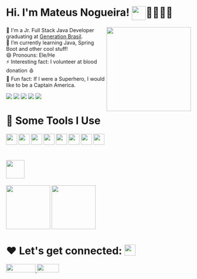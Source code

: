 # Hi. I'm Mateus Nogueira! <img align="top" src="https://user-images.githubusercontent.com/42378118/110234147-e3259600-7f4e-11eb-95be-0c4047144dea.gif" height="38" width="38">:man_technologist::brazil:

<img align="right" src="https://media.giphy.com/media/PaB0GTtttzn2ch0vdT/giphy.gif" width="230" height="230"/>

🔭 I'm a Jr. Full Stack Java Developer graduating at <a href="https://brazil.generation.org/" target="_blank">Generation Brasil</a>.
</br>
🌱 I’m currently learning Java, Spring Boot and other cool stuff!
</br>
😄 Pronouns: Ele/He
</br>
⚡ Interesting fact: I volunteer at blood donation :drop_of_blood:
</br>
:superhero: Fun fact: If I were a Superhero, I would like to be a Captain America.

![](https://img.shields.io/badge/OS-Linux-informational?style=flat&logo=Linux&logoColor=white&color=7d00ff)
![](https://img.shields.io/badge/Shell-Oh_My_Zsh-informational?style=flat&logo=GNUBash&logoColor=white&color=7d00ff)
![](https://img.shields.io/badge/Tools-Docker-informational?style=flat&logo=Docker&logoColor=white&color=7d00ff)
![](https://img.shields.io/badge/Editor-IntelliJ_IDEA-informational?style=flat&logo=IntelliJIDEA&logoColor=white&color=7d00ff)
![](https://img.shields.io/badge/Editor-Vim-informational?style=flat&logo=Vim&logoColor=white&color=7d00ff)

# :rocket: Some Tools I Use
<img src="https://cdn.jsdelivr.net/gh/devicons/devicon/icons/c/c-original.svg" width="30" height="30"/> <img src="https://cdn.jsdelivr.net/gh/devicons/devicon/icons/java/java-original-wordmark.svg" width="30" height="30"/>
<img src="https://cdn.jsdelivr.net/gh/devicons/devicon/icons/jupyter/jupyter-original-wordmark.svg" width="30" height="30"/> <img src="https://cdn.jsdelivr.net/gh/devicons/devicon/icons/python/python-original-wordmark.svg" width="30" height="30"/> <img src="https://cdn.jsdelivr.net/gh/devicons/devicon/icons/mysql/mysql-original-wordmark.svg" width="30" height="30"/>
<img src="https://cdn.jsdelivr.net/gh/devicons/devicon/icons/html5/html5-original-wordmark.svg" height="30" height="30"/> <img src="https://cdn.jsdelivr.net/gh/devicons/devicon/icons/spring/spring-original-wordmark.svg" width="30" height="30"/> <img src="https://cdn.jsdelivr.net/gh/devicons/devicon/icons/css3/css3-original-wordmark.svg" width="30" height="30"/>
</br>

# <img align="top" src="https://media.giphy.com/media/MdS4GD9apkLxLyMmY9/giphy.gif" height= "50" width="50"/>
<img src="https://media.giphy.com/media/ctakX2o5gA1QJppmsY/giphy.gif" height="120" width="120"/> <img src="https://media.giphy.com/media/wJfZOIx30vMEDm16jz/giphy.gif" height="120" width="120"/>

# :heart: Let's get connected: <img align="top" src="https://media.giphy.com/media/CVgswLRgV3nqw/giphy.gif" height= "30" width="30"/>
<a href="https://www.linkedin.com/in/mateus-nogueira-82b43b79" target="_blank"/> <img src="https://img.shields.io/badge/LinkedIn-0077B5?style=for-the-badge&logo=linkedin&logoColor=white" width="80" height="23"/>
</a> 
<a href="mailto:mateusnog95@gmail.com?subject=Hello%20again"> <img src="https://img.shields.io/badge/Gmail-D14836?style=for-the-badge&logo=gmail&logoColor=white" width="60" height="23"/>
</a>

<!--
**nogran/nogran** is a ✨ _special_ ✨ repository because its `README.md` (this file) appears on your GitHub profile.

Here are some ideas to get you started:

- 🔭 I’m currently working on ...
- 🌱 I’m currently learning ...
- 👯 I’m looking to collaborate on ...
- 🤔 I’m looking for help with ...
- 💬 Ask me about ...
- 📫 How to reach me: ...
- 😄 Pronouns: ...
- ⚡ Fun fact: ...
-->
